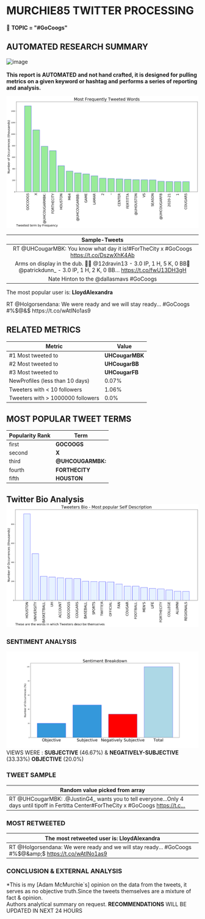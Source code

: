 # MURCHIE85 TWITTER PROCESSING 
&#x1F34E; **TOPIC = "#GoCoogs"**

## AUTOMATED RESEARCH SUMMARY

![image](https://marketingplatform.google.com/about/static/images/gmp/analytics-smb-benefit.jpg)
<br></br>
<b> This report is AUTOMATED and not hand crafted, it is designed for pulling metrics on a given keyword or hashtag and performs a series of reporting and analysis.</b>



![image](TWEETS.png)



|                **Sample-Tweets**        |
| :-------------: |
| RT @UHCougarMBK: You know what day it is!#ForTheCity x #GoCoogs https://t.co/DszwXhK4Ab |
| Arms on display in the dub. 💪🚩 @12dravin13 - 3.0 IP, 1 H, 5 K, 0 BB🚩 @patrickdunn_ - 3.0 IP, 1 H, 2 K, 0 BB… https://t.co/fwU13DH3gH |
| Nate Hinton to the @dallasmavs #GoCoogs |

The most popular user is: **LloydAlexandra**
<div class="alert alert-block alert-danger"> RT @Holgorsendana: We were ready and we will stay ready... #GoCoogs #%$@&amp;$ https://t.co/wAtINo1as9</div>

## RELATED METRICS<br>
| Metric | Value |
| ------------- | ------------- |
| #1 Most tweeted to  | **UHCougarMBK** |
| #2 Most tweeted to  | **UHCougarBB** |
| #3 Most tweeted to  | **UHCougarFB** |
| NewProfiles (less than 10 days) | 0.07%  |
| Tweeters with < 10 followers  | 1.06%|
| Tweeters with > 1000000 followers  | 0.0%  |



## MOST POPULAR TWEET TERMS 


| Popularity Rank  | Term |
| ------------- | ------------- |
| first  | **GOCOOGS**  |
| second  | **X**  |
| third  | **@UHCOUGARMBK:** |
| fourth  | **FORTHECITY**  |
| fifth  | **HOUSTON**  |


## Twitter Bio Analysis![image](BIO.png)
### SENTIMENT ANALYSIS
![image](sentiment.png)
VIEWS WERE : **SUBJECTIVE**  (46.67%) & **NEGATIVELY-SUBJECTIVE** (33.33%) **OBJECTIVE** (20.0%)

### TWEET SAMPLE 
| Random value picked from array |
| ------------- |
|RT @UHCougarMBK: .@JustinG4_ wants you to tell everyone...Only 4 days until tipoff in Fertitta Center#ForTheCity x #GoCoogs https://t.c… |

### MOST RETWEETED 

| The most retweeted user is: **LloydAlexandra**  |
| ------------- |
| RT @Holgorsendana: We were ready and we will stay ready... #GoCoogs #%$@&amp;$ https://t.co/wAtINo1as9 |

### CONCLUSION & EXTERNAL ANALYSIS

*This is my [Adam McMurchie`s] opinion on the data from the tweets, it serves as no objective truth.Since the tweets themselves are a mixture of fact & opinion.<br>
Authors analytical summary on request.
**RECOMMENDATIONS** WILL BE UPDATED IN NEXT  24 HOURS <br>